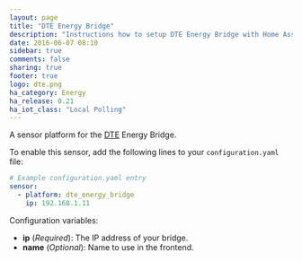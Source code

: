 ```yaml
---
layout: page
title: "DTE Energy Bridge"
description: "Instructions how to setup DTE Energy Bridge with Home Assistant."
date: 2016-06-07 08:10
sidebar: true
comments: false
sharing: true
footer: true
logo: dte.png
ha_category: Energy
ha_release: 0.21
ha_iot_class: "Local Polling"
---
```


A sensor platform for the [DTE](https://www.dteenergy.com/) Energy Bridge.

To enable this sensor, add the following lines to your `configuration.yaml` file:

```yaml
# Example configuration.yaml entry
sensor:
  - platform: dte_energy_bridge
    ip: 192.168.1.11
```

Configuration variables:

- **ip** (*Required*): The IP address of your bridge.
- **name** (*Optional*): Name to use in the frontend.
